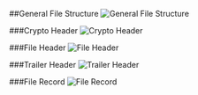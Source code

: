 ##General File Structure
![General File Structure](https://raw.githubusercontent.com/MacPaw/ENCryptor/gh-resources/General%20File%20Structure.png)

###Crypto Header
![Crypto Header](https://raw.githubusercontent.com/MacPaw/ENCryptor/gh-resources/Crypto%20Header.png)

###File Header
![File Header](https://raw.githubusercontent.com/MacPaw/ENCryptor/gh-resources/File%20Header.png)

###Trailer Header
![Trailer Header](https://raw.githubusercontent.com/MacPaw/ENCryptor/gh-resources/Trailer%20Header.png)

###File Record
![File Record](https://raw.githubusercontent.com/MacPaw/ENCryptor/gh-resources/File%20Record.png)